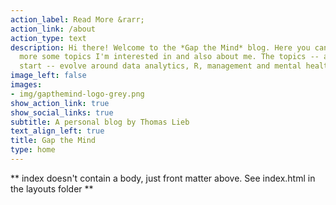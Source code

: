 ```yaml
---
action_label: Read More &rarr;
action_link: /about
action_type: text
description: Hi there! Welcome to the *Gap the Mind* blog. Here you can learn
  more some topics I'm interested in and also about me. The topics -- at least for a 
  start -- evolve around data analytics, R, management and mental health.
image_left: false
images:
- img/gapthemind-logo-grey.png
show_action_link: true
show_social_links: true
subtitle: A personal blog by Thomas Lieb
text_align_left: true
title: Gap the Mind
type: home
---
```


** index doesn't contain a body, just front matter above.
See index.html in the layouts folder **
